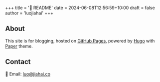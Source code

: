 +++
title = '👋 README'
date = 2024-06-08T12:56:59+10:00
draft = false
author = 'luojiahai'
+++

## About

This site is for blogging, hosted on [GitHub Pages](https://pages.github.com/), powered by [Hugo](https://gohugo.io/)
with [Paper](https://github.com/nanxiaobei/hugo-paper) theme.

## Contact

📧 Email: luo@jiahai.co
